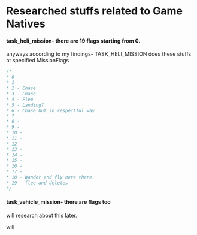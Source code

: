# Researched stuffs related to Game Natives

#### task_heli_mission- there are 19 flags starting from 0.
anyways according to my findings- TASK_HELI_MISSION does these stuffs at specified MissionFlags
```csharp
/*
* 0
* 1
* 2 - Chase
* 3 - Chase
* 4 - Flee
* 5 - Landing?
* 6 - Chase but in respectful way
* 7 - 
* 8 - 
* 9 - 
* 10 - 
* 11 -
* 12 -
* 13 -
* 14 -
* 15 -
* 16 -
* 17 - 
* 18 - Wander and fly here there.
* 19 - flee and deletes
*/
```

#### task_vehicle_mission- there are flags too 
will research about this later.

will
